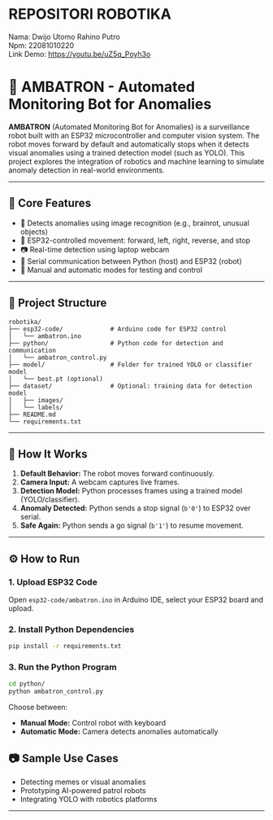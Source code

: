 # REPOSITORI ROBOTIKA
Nama: Dwijo Utomo Rahino Putro  
Npm: 22081010220  
Link Demo: https://youtu.be/uZ5q_Poyh3o  

# 🤖 AMBATRON - Automated Monitoring Bot for Anomalies

**AMBATRON** (Automated Monitoring Bot for Anomalies) is a surveillance robot built with an ESP32 microcontroller and computer vision system. The robot moves forward by default and automatically stops when it detects visual anomalies using a trained detection model (such as YOLO). This project explores the integration of robotics and machine learning to simulate anomaly detection in real-world environments.

---

## 📸 Core Features

- 🧠 Detects anomalies using image recognition (e.g., brainrot, unusual objects)
- 🤖 ESP32-controlled movement: forward, left, right, reverse, and stop
- 📷 Real-time detection using laptop webcam
- 🔌 Serial communication between Python (host) and ESP32 (robot)
- 🧪 Manual and automatic modes for testing and control

---

## 📁 Project Structure

```
robotika/
├── esp32-code/             # Arduino code for ESP32 control
│   └── ambatron.ino
├── python/                 # Python code for detection and communication
│   └── ambatron_control.py
├── model/                  # Folder for trained YOLO or classifier model
│   └── best.pt (optional)
├── dataset/                # Optional: training data for detection model
│   ├── images/
│   └── labels/
├── README.md
└── requirements.txt
```

---

## 🚀 How It Works

1. **Default Behavior:** The robot moves forward continuously.
2. **Camera Input:** A webcam captures live frames.
3. **Detection Model:** Python processes frames using a trained model (YOLO/classifier).
4. **Anomaly Detected:** Python sends a stop signal (`b'0'`) to ESP32 over serial.
5. **Safe Again:** Python sends a go signal (`b'1'`) to resume movement.

---

## ⚙️ How to Run

### 1. Upload ESP32 Code

Open `esp32-code/ambatron.ino` in Arduino IDE, select your ESP32 board and upload.

### 2. Install Python Dependencies

```bash
pip install -r requirements.txt
```

### 3. Run the Python Program

```bash
cd python/
python ambatron_control.py
```

Choose between:
- **Manual Mode:** Control robot with keyboard
- **Automatic Mode:** Camera detects anomalies automatically

## 📷 Sample Use Cases

- Detecting memes or visual anomalies
- Prototyping AI-powered patrol robots
- Integrating YOLO with robotics platforms

---
